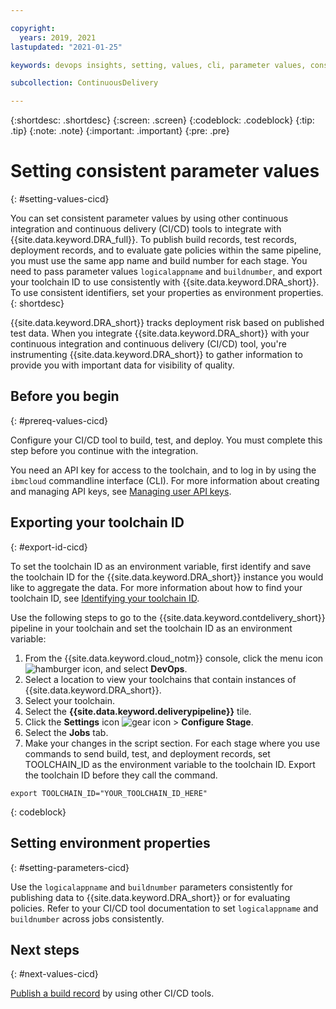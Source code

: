 ```yaml
---

copyright:
  years: 2019, 2021
lastupdated: "2021-01-25"

keywords: devops insights, setting, values, cli, parameter values, consistent, other ci/cd tools, test, tests, install, app, risk

subcollection: ContinuousDelivery

---
```


{:shortdesc: .shortdesc}
{:screen: .screen}
{:codeblock: .codeblock}
{:tip: .tip}
{:note: .note}
{:important: .important}
{:pre: .pre}

# Setting consistent parameter values
{: #setting-values-cicd}

You can set consistent parameter values by using other continuous integration and continuous delivery (CI/CD) tools to integrate with {{site.data.keyword.DRA_full}}. To publish build records, test records, deployment records, and to evaluate gate policies within the same pipeline, you must use the same app name and build number for each stage. You need to pass parameter values `logicalappname` and `buildnumber`, and export your toolchain ID to use consistently with {{site.data.keyword.DRA_short}}. To use consistent identifiers, set your properties as environment properties.
{: shortdesc}

{{site.data.keyword.DRA_short}} tracks deployment risk based on published test data. When you integrate {{site.data.keyword.DRA_short}} with your continuous integration and continuous delivery (CI/CD) tool, you're instrumenting {{site.data.keyword.DRA_short}} to gather information to provide you with important data for visibility of quality.


## Before you begin
{: #prereq-values-cicd}

Configure your CI/CD tool to build, test, and deploy. You must complete this step before you continue with the integration.

You need an API key for access to the toolchain, and to log in by using the `ibmcloud` commandline interface (CLI). For more information about creating and managing API keys, see [Managing user API keys](/docs/services/account?topic=account-userapikey).


## Exporting your toolchain ID
{: #export-id-cicd}

To set the toolchain ID as an environment variable, first identify and save the toolchain ID for the {{site.data.keyword.DRA_short}} instance you would like to aggregate the data. For more information about how to find your toolchain ID, see [Identifying your toolchain ID](/docs/ContinuousDelivery?topic=ContinuousDelivery-aggregating-multiple-sources). 

Use the following steps to go to the {{site.data.keyword.contdelivery_short}} pipeline in your toolchain and set the toolchain ID as an environment variable:

1. From the {{site.data.keyword.cloud_notm}} console, click the menu icon ![hamburger icon](images/icon_hamburger.svg), and select **DevOps**.
2. Select a location to view your toolchains that contain instances of {{site.data.keyword.DRA_short}}. 
3. Select your toolchain. 
4. Select the **{{site.data.keyword.deliverypipeline}}** tile. 
5. Click the **Settings** icon ![gear icon](images/settings.svg) > **Configure Stage**.
6. Select the **Jobs** tab. 
7. Make your changes in the script section. For each stage where you use commands to send build, test, and deployment records, set TOOLCHAIN_ID as the environment variable to the toolchain ID. Export the toolchain ID before they call the command. 

```text
export TOOLCHAIN_ID="YOUR_TOOLCHAIN_ID_HERE"
```
{: codeblock}


## Setting environment properties
{: #setting-parameters-cicd}

Use the `logicalappname` and `buildnumber` parameters consistently for publishing data to {{site.data.keyword.DRA_short}} or for evaluating policies. Refer to your CI/CD tool documentation to set `logicalappname` and `buildnumber` across jobs consistently.


## Next steps
{: #next-values-cicd}

[Publish a build record](/docs/ContinuousDelivery?topic=ContinuousDelivery-publish-build-cicd) by using other CI/CD tools.
